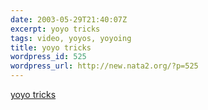 ```yaml
---
date: 2003-05-29T21:40:07Z
excerpt: yoyo tricks
tags: video, yoyos, yoyoing
title: yoyo tricks
wordpress_id: 525
wordpress_url: http://new.nata2.org/?p=525
---
```


<a href="http://www.yoyoing.com/shawn/videos/yoyos/">yoyo tricks</a>
